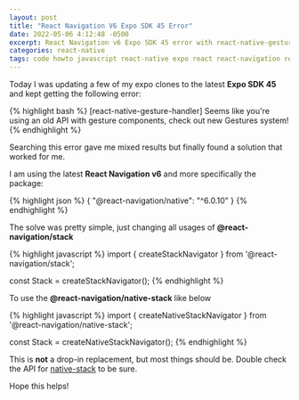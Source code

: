 ```yaml
---
layout: post
title: "React Navigation V6 Expo SDK 45 Error"
date: 2022-05-06 4:12:48 -0500
excerpt: React Navigation v6 Expo SDK 45 error with react-native-gesture-handler
categories: react-native
tags: code howto javascript react-native expo react react-navigation react-native-gesture-handler
---
```


Today I was updating a few of my expo clones to the latest **Expo SDK 45** and kept getting the following error:

{% highlight bash %}
[react-native-gesture-handler] Seems like you're using an old API with gesture components, check out new Gestures system!
{% endhighlight %}

Searching this error gave me mixed results but finally found a solution that worked for me.

I am using the latest **React Navigation v6** and more specifically the package:

{% highlight json %}
{
  "@react-navigation/native": "^6.0.10"
}
{% endhighlight %}


The solve was pretty simple, just changing all usages of **@react-navigation/stack**

{% highlight javascript %}
import { createStackNavigator } from '@react-navigation/stack';

const Stack = createStackNavigator();
{% endhighlight %}


To use the **@react-navigation/native-stack** like below

{% highlight javascript %}
import { createNativeStackNavigator } from '@react-navigation/native-stack';

const Stack = createNativeStackNavigator();
{% endhighlight %}

This is **not** a drop-in replacement, but most things should be. Double check the API for <a href="https://reactnavigation.org/docs/native-stack-navigator/" target="_blank" rel="noopener">native-stack</a> to be sure.

Hope this helps!